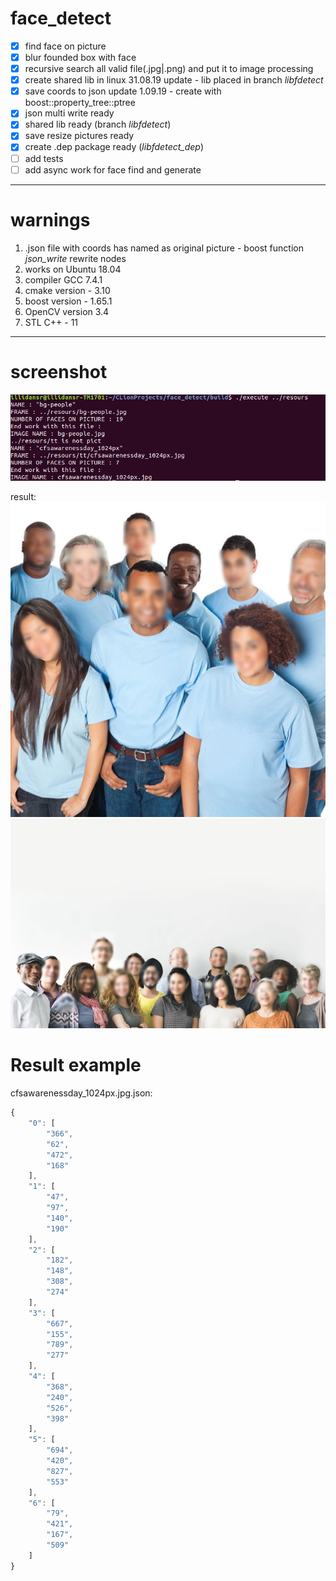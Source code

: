 # face_detect
- [x] find face on picture
- [x] blur founded box with face
- [x] recursive search all valid file(.jpg|.png) and put it to image processing
- [x] create shared lib in linux 31.08.19 update - lib placed in branch *libfdetect*
- [x] save coords to json update 1.09.19 - create with boost::property_tree::ptree
- [x] json multi write ready
- [x] shared lib ready (branch *libfdetect*)
- [x] save resize pictures ready
- [x] create .dep package ready (*libfdetect_dep*)
- [ ] add tests
- [ ] add async work for face find and generate
---
# warnings
1) .json file with coords has named as original picture - boost function *json_write* rewrite nodes
2) works on Ubuntu 18.04
3) compiler GCC 7.4.1
4) cmake version - 3.10
5) boost version - 1.65.1
6) OpenCV version 3.4
7) STL C++ - 11

---

# screenshot

![example](https://github.com/IllidanSR/face_detect/blob/master/pic/example.png)

result:
![pic1](https://github.com/IllidanSR/face_detect/blob/master/pic/cfsawarenessday_1024px.jpg)
![pic2](https://github.com/IllidanSR/face_detect/blob/master/pic/bg-people.jpg)


# Result example
cfsawarenessday_1024px.jpg.json:
```javascript
{
    "0": [
        "366",
        "62",
        "472",
        "168"
    ],
    "1": [
        "47",
        "97",
        "140",
        "190"
    ],
    "2": [
        "182",
        "148",
        "308",
        "274"
    ],
    "3": [
        "667",
        "155",
        "789",
        "277"
    ],
    "4": [
        "368",
        "240",
        "526",
        "398"
    ],
    "5": [
        "694",
        "420",
        "827",
        "553"
    ],
    "6": [
        "79",
        "421",
        "167",
        "509"
    ]
}
```

